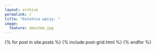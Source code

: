 ```yaml
---
layout: archive
permalink: /
title: "Ostatnie wpisy: "
image:
  feature: aboutme.jpg
---
```


<div class="tiles">
{% for post in site.posts %}
	{% include post-grid.html %}
{% endfor %}
</div><!-- /.tiles -->
